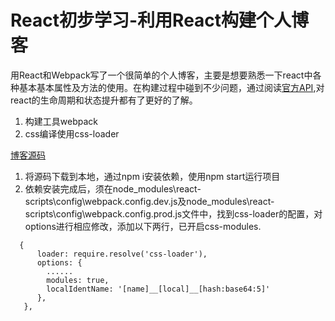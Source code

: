 # React初步学习-利用React构建个人博客
用React和Webpack写了一个很简单的个人博客，主要是想要熟悉一下react中各种基本基本属性及方法的使用。在构建过程中碰到不少问题，通过阅读[官方API](https://reactjs.org/docs/hello-world.html),对react的生命周期和状态提升都有了更好的了解。
1. 构建工具webpack
2. css编译使用css-loader

[博客源码](git@github.com:sunrun93/react-blog-app.git)
1. 将源码下载到本地，通过npm i安装依赖，使用npm start运行项目
2. 依赖安装完成后，须在node_modules\react-scripts\config\webpack.config.dev.js及node_modules\react-scripts\config\webpack.config.prod.js文件中，找到css-loader的配置，对options进行相应修改，添加以下两行，已开启css-modules.
```
  {
      loader: require.resolve('css-loader'),
      options: {
        ......
        modules: true, 
        localIdentName: '[name]__[local]__[hash:base64:5]'
      },
   },
```

